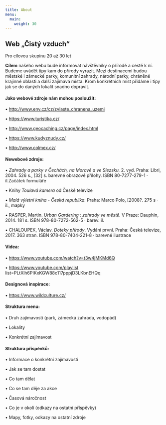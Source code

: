 ```yaml
---
title: About
menu:
  main:
    weight: 30
---
```

## Web „Čistý vzduch“ 

Pro cílovou skupinu 20 až 30 let

**Cílem** našeho webu bude informovat návštěvníky o přírodě a cestě k ní. Budeme uvádět tipy kam do přírody vyrazit. Mezi destinacemi budou městské i zámecké parky, komunitní zahrady, národní parky, chráněné krajinné oblasti a další zajímavá místa. Krom konkrétních míst přidáme i tipy jak se do daných lokalit snadno dopravit.

#### Jako webové zdroje nám mohou posloužit:

•	http://www.env.cz/cz/zvlaste_chranena_uzemi

•	https://www.turistika.cz/

•	http://www.geocaching.cz/page/index.html

•	https://www.kudyznudy.cz/

•	http://www.colmex.cz/

#### Newebové zdroje:

•	*Zahrady a parky v Čechách, na Moravě a ve Slezsku.* 2. vyd. Praha: Libri, 2004. 526 s., [32] s. barevné obrazové přílohy. ISBN 80-7277-279-1 · il.Začátek formuláře

•	Knihy *Toulavá kamera* od České televize

•	*Malá výletní kniha - Česká republika.* Praha: Marco Polo, [2008?. 275 s · il., mapky

•	RASPER, Martin. *Urban Gardering : zahrady ve městě.* V Praze: Dauphin, 2014. 181 s. ISBN 978-80-7272-562-5 · barev. il.

•	CHALOUPEK, Václav. *Doteky přírody*. Vydání první. Praha: Česká televize, 2017. 363 stran. ISBN 978-80-7404-221-8 · barevné ilustrace

#### Videa:

•	https://www.youtube.com/watch?v=t3w4jMKMd6Q

•	https://www.youtube.com/playlist list=PLtXlh6PIKxKGW88c117pppjD3LKbnEHQq

#### Designová inspirace:

•	https://www.wildculture.cz/

#### Struktura menu:

•	Druh zajímavosti (park, zámecká zahrada, vodopád)

•	Lokality

•	Konkrétní zajímavost

#### Struktura příspěvků:

•	Informace o konkrétní zajímavosti

•	Jak se tam dostat

•	Co tam dělat

•	Co se tam děje za akce

•	Časová náročnost

•	Co je v okolí (odkazy na ostatní příspěvky)

•	Mapy, fotky, odkazy na ostatní zdroje